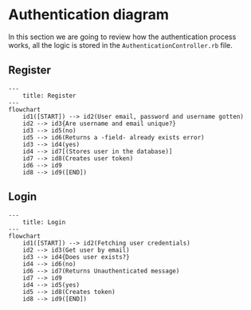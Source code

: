 # Authentication diagram

In this section we are going to review how the authentication process works, all the logic is stored in the `AuthenticationController.rb` file.

## Register

```mermaid
---
    title: Register
---
flowchart
    id1([START]) --> id2(User email, password and username gotten)
    id2 --> id3{Are username and email unique?}
    id3 --> id5(no)
    id5 --> id6(Returns a -field- already exists error)
    id3 --> id4(yes)
    id4 --> id7[(Stores user in the database)]
    id7 --> id8(Creates user token)
    id6 --> id9
    id8 --> id9([END])
```

## Login

```mermaid
---
    title: Login
---
flowchart
    id1([START]) --> id2(Fetching user credentials)
    id2 --> id3(Get user by email)
    id3 --> id4{Does user exists?}
    id4 --> id6(no)
    id6 --> id7(Returns Unauthenticated message)
    id7 --> id9
    id4 --> id5(yes)
    id5 --> id8(Creates token)
    id8 --> id9([END])
```
